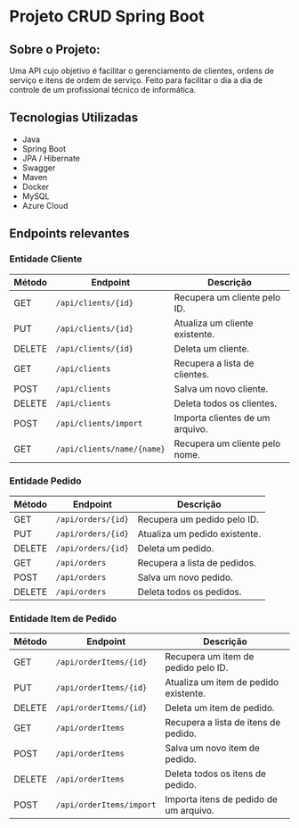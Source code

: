 # Projeto CRUD Spring Boot
## Sobre o Projeto:
Uma API cujo objetivo é facilitar o gerenciamento de clientes, ordens de serviço e itens de ordem de serviço. 
Feito para facilitar o dia a dia de controle de um profissional técnico de informática.

## Tecnologias Utilizadas
- Java
- Spring Boot
- JPA / Hibernate
- Swagger
- Maven
- Docker
- MySQL
- Azure Cloud

## Endpoints relevantes
### Entidade Cliente
| Método | Endpoint                     | Descrição                                |
| ------ | ---------------------------- | ---------------------------------------- |
| GET    | `/api/clients/{id}`          | Recupera um cliente pelo ID.             |
| PUT    | `/api/clients/{id}`          | Atualiza um cliente existente.           |
| DELETE | `/api/clients/{id}`          | Deleta um cliente.                       |
| GET    | `/api/clients`               | Recupera a lista de clientes.            |
| POST   | `/api/clients`               | Salva um novo cliente.                   |
| DELETE | `/api/clients`               | Deleta todos os clientes.                |
| POST   | `/api/clients/import`        | Importa clientes de um arquivo.          |
| GET    | `/api/clients/name/{name}`   | Recupera um cliente pelo nome.           |

### Entidade Pedido 
| Método | Endpoint                 | Descrição                            |
| ------ | ------------------------ | ------------------------------------ |
| GET    | `/api/orders/{id}`       | Recupera um pedido pelo ID.          |
| PUT    | `/api/orders/{id}`       | Atualiza um pedido existente.        |
| DELETE | `/api/orders/{id}`       | Deleta um pedido.                    |
| GET    | `/api/orders`            | Recupera a lista de pedidos.         |
| POST   | `/api/orders`            | Salva um novo pedido.                |
| DELETE | `/api/orders`            | Deleta todos os pedidos.             |

### Entidade Item de Pedido
| Método | Endpoint                     | Descrição                                    |
| ------ | ---------------------------- | -------------------------------------------- |
| GET    | `/api/orderItems/{id}`       | Recupera um item de pedido pelo ID.          |
| PUT    | `/api/orderItems/{id}`       | Atualiza um item de pedido existente.        |
| DELETE | `/api/orderItems/{id}`       | Deleta um item de pedido.                    |
| GET    | `/api/orderItems`            | Recupera a lista de itens de pedido.         |
| POST   | `/api/orderItems`            | Salva um novo item de pedido.                |
| DELETE | `/api/orderItems`            | Deleta todos os itens de pedido.             |
| POST   | `/api/orderItems/import`     | Importa itens de pedido de um arquivo.       |